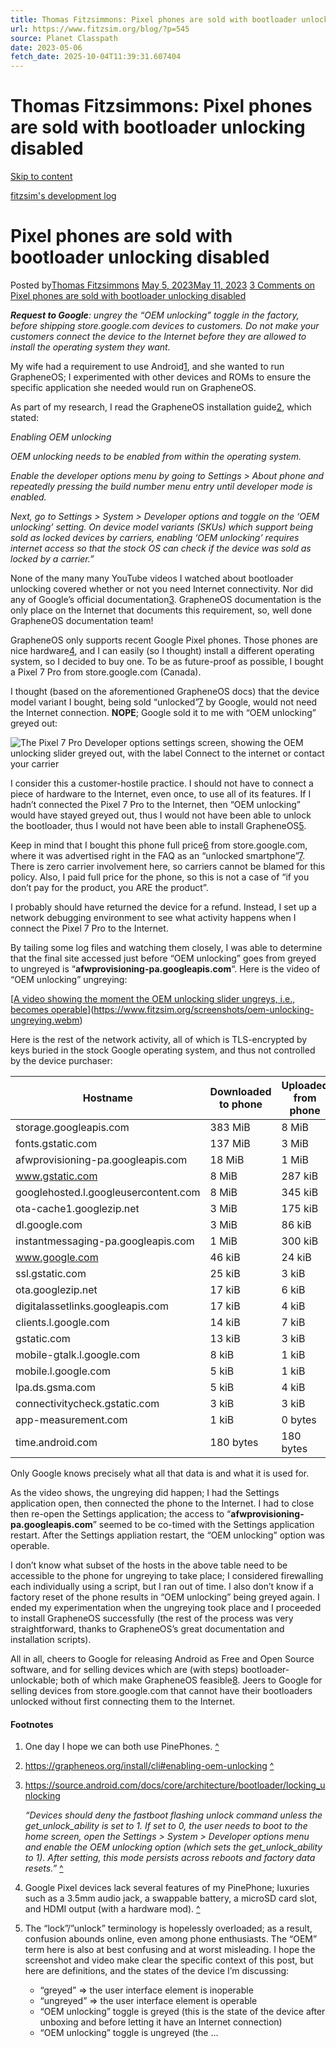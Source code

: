 ```yaml
---
title: Thomas Fitzsimmons: Pixel phones are sold with bootloader unlocking disabled
url: https://www.fitzsim.org/blog/?p=545
source: Planet Classpath
date: 2023-05-06
fetch_date: 2025-10-04T11:39:31.607404
---
```


# Thomas Fitzsimmons: Pixel phones are sold with bootloader unlocking disabled

[Skip to content](#content)

[fitzsim's development log](https://www.fitzsim.org/blog/)

# Pixel phones are sold with bootloader unlocking disabled

Posted by[Thomas Fitzsimmons](https://www.fitzsim.org/blog/?author=1) [May 5, 2023May 11, 2023](https://www.fitzsim.org/blog/?p=545)
[3 Comments on Pixel phones are sold with bootloader unlocking disabled](https://www.fitzsim.org/blog/?p=545#comments)

***Request to Google**: ungrey the “OEM unlocking” toggle in the factory, before shipping store.google.com devices to customers. Do not make your customers connect the device to the Internet before they are allowed to install the operating system they want.*

My wife had a requirement to use Android[1](#footnote-1), and she wanted to run GrapheneOS; I experimented with other devices and ROMs to ensure the specific application she needed would run on GrapheneOS.

As part of my research, I read the GrapheneOS installation guide[2](#footnote-2), which stated:

*Enabling OEM unlocking*

*OEM unlocking needs to be enabled from within the operating system.*

*Enable the developer options menu by going to Settings > About phone and repeatedly pressing the build number menu entry until developer mode is enabled.*

*Next, go to Settings > System > Developer options and toggle on the ‘OEM unlocking’ setting. On device model variants (SKUs) which support being sold as locked devices by carriers, enabling ‘OEM unlocking’ requires internet access so that the stock OS can check if the device was sold as locked by a carrier.”*

None of the many many YouTube videos I watched about bootloader unlocking covered whether or not you need Internet connectivity. Nor did any of Google’s official documentation[3](#footnote-3). GrapheneOS documentation is the only place on the Internet that documents this requirement, so, well done GrapheneOS documentation team!

GrapheneOS only supports recent Google Pixel phones. Those phones are nice hardware[4](#footnote-4), and I can easily (so I thought) install a different operating system, so I decided to buy one. To be as future-proof as possible, I bought a Pixel 7 Pro from store.google.com (Canada).

I thought (based on the aforementioned GrapheneOS docs) that the device model variant I bought, being sold “unlocked”[7](#footnote-7) by Google, would not need the Internet connection. **NOPE**; Google sold it to me with “OEM unlocking” greyed out:

![The Pixel 7 Pro Developer options settings screen, showing the OEM unlocking slider greyed out, with the label Connect to the internet or contact your carrier](https://www.fitzsim.org/screenshots/google-pixel-7-pro-sold-oem-locked.png)

I consider this a customer-hostile practice. I should not have to connect a piece of hardware to the Internet, even once, to use all of its features. If I hadn’t connected the Pixel 7 Pro to the Internet, then “OEM unlocking” would have stayed greyed out, thus I would not have been able to unlock the bootloader, thus I would not have been able to install GrapheneOS[5](#footnote-5).

Keep in mind that I bought this phone full price[6](#footnote-6) from store.google.com, where it was advertised right in the FAQ as an “unlocked smartphone”[7](#footnote-7). There is zero carrier involvement here, so carriers cannot be blamed for this policy. Also, I paid full price for the phone, so this is not a case of “if you don’t pay for the product, you ARE the product”.

I probably should have returned the device for a refund. Instead, I set up a network debugging environment to see what activity happens when I connect the Pixel 7 Pro to the Internet.

By tailing some log files and watching them closely, I was able to determine that the final site accessed just before “OEM unlocking” goes from greyed to ungreyed is “**afwprovisioning-pa.googleapis.com**“. Here is the video of “OEM unlocking” ungreying:

[[A video showing the moment the OEM unlocking slider ungreys, i.e., becomes operable](https://www.fitzsim.org/screenshots/oem-unlocking-ungreying.webm)](https://www.fitzsim.org/screenshots/oem-unlocking-ungreying.webm)

Here is the rest of the network activity, all of which is TLS-encrypted by keys buried in the stock Google operating system, and thus not controlled by the device purchaser:

| Hostname | Downloaded to phone | Uploaded from phone |
| --- | --- | --- |
| storage.googleapis.com | 383 MiB | 8 MiB |
| fonts.gstatic.com | 137 MiB | 3 MiB |
| afwprovisioning-pa.googleapis.com | 18 MiB | 1 MiB |
| www.gstatic.com | 8 MiB | 287 kiB |
| googlehosted.l.googleusercontent.com | 8 MiB | 345 kiB |
| ota-cache1.googlezip.net | 3 MiB | 175 kiB |
| dl.google.com | 3 MiB | 86 kiB |
| instantmessaging-pa.googleapis.com | 1 MiB | 300 kiB |
| www.google.com | 46 kiB | 24 kiB |
| ssl.gstatic.com | 25 kiB | 3 kiB |
| ota.googlezip.net | 17 kiB | 6 kiB |
| digitalassetlinks.googleapis.com | 17 kiB | 4 kiB |
| clients.l.google.com | 14 kiB | 7 kiB |
| gstatic.com | 13 kiB | 3 kiB |
| mobile-gtalk.l.google.com | 8 kiB | 1 kiB |
| mobile.l.google.com | 5 kiB | 1 kiB |
| lpa.ds.gsma.com | 5 kiB | 4 kiB |
| connectivitycheck.gstatic.com | 3 kiB | 3 kiB |
| app-measurement.com | 1 kiB | 0 bytes |
| time.android.com | 180 bytes | 180 bytes |

Only Google knows precisely what all that data is and what it is used for.

As the video shows, the ungreying did happen; I had the Settings application open, then connected the phone to the Internet. I had to close then re-open the Settings application; the access to “**afwprovisioning-pa.googleapis.com**” seemed to be co-timed with the Settings application restart. After the Settings appliation restart, the “OEM unlocking” option was operable.

I don’t know what subset of the hosts in the above table need to be accessible to the phone for ungreying to take place; I considered firewalling each individually using a script, but I ran out of time. I also don’t know if a factory reset of the phone results in “OEM unlocking” being greyed again. I ended my experimentation when the ungreying took place and I proceeded to install GrapheneOS successfully (the rest of the process was very straightforward, thanks to GrapheneOS’s great documentation and installation scripts).

All in all, cheers to Google for releasing Android as Free and Open Source software, and for selling devices which are (with steps) bootloader-unlockable; both of which make GrapheneOS feasible[8](#footnote-8). Jeers to Google for selling devices from store.google.com that cannot have their bootloaders unlocked without first connecting them to the Internet.

#### Footnotes

1. One day I hope we can both use PinePhones. [^](#sup-1)
2. <https://grapheneos.org/install/cli#enabling-oem-unlocking> [^](#sup-2)
3. <https://source.android.com/docs/core/architecture/bootloader/locking_unlocking>

   *“Devices should deny the fastboot flashing unlock command unless the get\_unlock\_ability is set to 1. If set to 0, the user needs to boot to the home screen, open the Settings > System > Developer options menu and enable the OEM unlocking option (which sets the get\_unlock\_ability to 1). After setting, this mode persists across reboots and factory data resets.”* [^](#sup-3)
4. Google Pixel devices lack several features of my PinePhone; luxuries such as a 3.5mm audio jack, a swappable battery, a microSD card slot, and HDMI output (with a hardware mod). [^](#sup-4)
5. The “lock”/”unlock” terminology is hopelessly overloaded; as a result, confusion abounds online, even among phone enthusiasts. The “OEM” term here is also at best confusing and at worst misleading. I hope the screenshot and video make clear the specific context of this post, but here are definitions, and the states of the device I’m discussing:
   * “greyed” => the user interface element is inoperable
   * “ungreyed” => the user interface element is operable
   * “OEM unlocking” toggle is greyed (this is the state of the device after unboxing and before letting it have an Internet connection)
   * “OEM unlocking” toggle is ungreyed (the ...